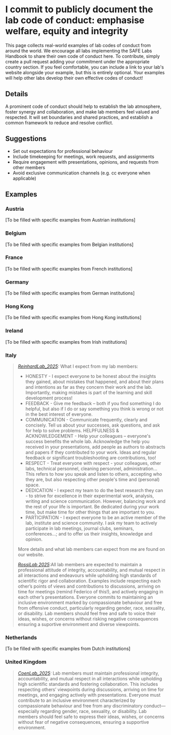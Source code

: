 # I commit to publicly document the lab code of conduct: emphasise welfare, equity and integrity

This page collects real-world examples of lab codes of conduct from around the world. We encourage all labs implementing the SAFE Labs Handbook to share their own code of conduct here. To contribute, simply create a pull request adding your commitment under the appropriate country section. If you feel comfortable, you can include a link to your lab's website alongside your example, but this is entirely optional. Your examples will help other labs develop their own effective codes of conduct!

## Details 
A prominent code of conduct should help to establish the lab atmosphere, foster synergy and collaboration, and make lab members feel valued and respected. It will set boundaries and shared practices, and establish a common framework to reduce and resolve conflict.

## Suggestions
- Set out expectations for professional behaviour
- Include timekeeping for meetings, work requests, and assignments
- Require engagement with presentations, opinions, and requests from other members
- Avoid exclusive communication channels (e.g. cc everyone when applicable)

## Examples

### Austria
[To be filled with specific examples from Austrian institutions]

### Belgium
[To be filled with specific examples from Belgian institutions]

### France
[To be filled with specific examples from French institutions]

### Germany
[To be filled with specific examples from German institutions]

### Hong Kong
[To be filled with specific examples from Hong Kong institutions]

### Ireland
[To be filled with specific examples from Irish institutions]

### Italy
>_[ReinhardLab_2025](https://reinhardlab.org/philosophy):_ What I expect from my lab members: 
>- HONESTY - I expect everyone to be honest about the insights they gained, about mistakes that happened, and about their plans and intentions as far as they concern their work and the lab. Importantly, making mistakes is part of the learning and skill development process! 
>- FEEDBACK - Give me feedback – both if you find something I do helpful, but also if I do or say something you think is wrong or not in the best interest of everyone. 
>-  COMMUNICATION - Communicate frequently, clearly and concisely. Tell us about your successes, ask questions, and ask for help to solve problems. 
>HELPFULNESS & ACKNOWLEDGEMENT - Help your colleagues – everyone's success benefits the whole lab. Acknowledge the help you received in your presentations, add people as authors to abstracts and papers if they contributed to your work. Ideas and regular feedback or significant troubleshooting are  contributions, too! 
>- RESPECT - Treat everyone with respect - your colleagues, other labs, technical personnel, cleaning personnel, administration... This refers to how you speak and listen to others, accepting who they are, but also respecting other people's time and (personal) space. 
>- DEDICATION - I expect my team to do the best research they can - to strive for excellence in their experimental work, analysis, writing and science communication. However, balancing work and the rest of your life is important. Be dedicated during your work time, but make time for other things that are important to you. 
>- PARTICIPATION - I expect everyone to be an active member of the lab, institute and science community. I ask my team to actively participate in lab meetings, journal clubs, seminars, conferences...; and to offer us their insights, knowledge and opinion.
>
>More details and what lab members can expect from me are found on our website.
>
>
>_[RossiLab 2025](https://rossilab.iit.it/home)_:All lab members are expected to maintain a professional attitude of integrity, accountability, and mutual respect in all interactions and endeavours while upholding high standards of scientific rigor and collaboration. Examples include respecting each other’s points of views and contributions to discussions, arriving on time for meetings (remind Federico of this!), and actively engaging in each other’s presentations. Everyone commits to maintaining an inclusive environment marked by compassionate behaviour and free from offensive conduct, particularly regarding gender, race, sexuality, or disability. Lab members should feel free and safe to voice their ideas, wishes, or concerns without risking negative consequences ensuring a suportive environment and diverse viewpoints.

### Netherlands
[To be filled with specific examples from Dutch institutions]

### United Kingdom
>_[CoenLab_2025](https://coen-lab.com/):_ Lab members must maintain professional integrity, accountability, and mutual respect in all interactions while upholding high scientific standards and fostering collaboration. This includes respecting others’ viewpoints during discussions, arriving on time for meetings, and engaging actively with presentations. Everyone must contribute to an inclusive environment characterized by compassionate behaviour and free from any discriminatory conduct—especially regarding gender, race, sexuality, or disability. Lab members should feel safe to express their ideas, wishes, or concerns without fear of negative consequences, ensuring a supportive environment.
